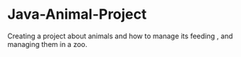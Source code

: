# Java-Animal-Project
Creating a project about animals and how to manage its feeding , and managing them in a zoo.
